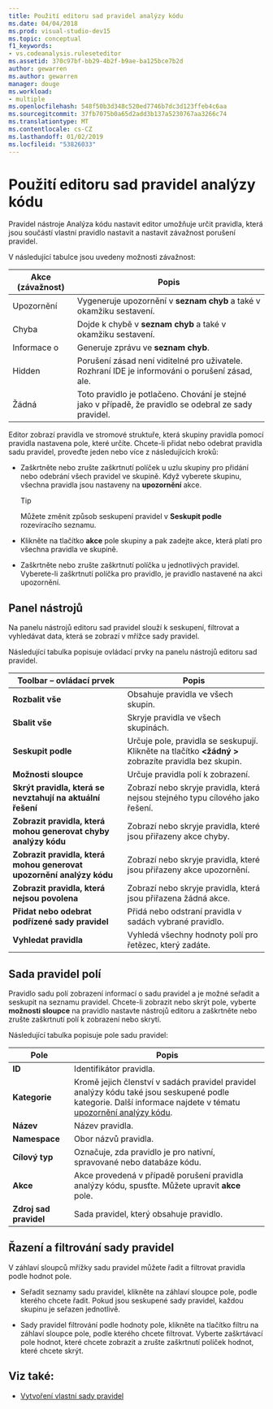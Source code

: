 ```yaml
---
title: Použití editoru sad pravidel analýzy kódu
ms.date: 04/04/2018
ms.prod: visual-studio-dev15
ms.topic: conceptual
f1_keywords:
- vs.codeanalysis.ruleseteditor
ms.assetid: 370c97bf-bb29-4b2f-b9ae-ba125bce7b2d
author: gewarren
ms.author: gewarren
manager: douge
ms.workload:
- multiple
ms.openlocfilehash: 548f50b3d348c520ed7746b7dc3d123ffeb4c6aa
ms.sourcegitcommit: 37fb7075b0a65d2add3b137a5230767aa3266c74
ms.translationtype: MT
ms.contentlocale: cs-CZ
ms.lasthandoff: 01/02/2019
ms.locfileid: "53826033"
---
```

# <a name="use-the-code-analysis-rule-set-editor"></a>Použití editoru sad pravidel analýzy kódu

Pravidel nástroje Analýza kódu nastavit editor umožňuje určit pravidla, která jsou součástí vlastní pravidlo nastavit a nastavit závažnost porušení pravidel.

V následující tabulce jsou uvedeny možnosti závažnost:

|Akce (závažnost)|Popis|
|-|-|
|Upozornění|Vygeneruje upozornění v **seznam chyb** a také v okamžiku sestavení.|
|Chyba|Dojde k chybě v **seznam chyb** a také v okamžiku sestavení.|
|Informace o|Generuje zprávu ve **seznam chyb**.|
|Hidden|Porušení zásad není viditelné pro uživatele. Rozhraní IDE je informováni o porušení zásad, ale.|
|Žádná|Toto pravidlo je potlačeno. Chování je stejné jako v případě, že pravidlo se odebral ze sady pravidel.|

Editor zobrazí pravidla ve stromové struktuře, která skupiny pravidla pomocí pravidla nastavena pole, které určíte. Chcete-li přidat nebo odebrat pravidla sadu pravidel, proveďte jeden nebo více z následujících kroků:

- Zaškrtněte nebo zrušte zaškrtnutí políček u uzlu skupiny pro přidání nebo odebrání všech pravidel ve skupině. Když vyberete skupinu, všechna pravidla jsou nastaveny na **upozornění** akce.

   > [!TIP]
   > Můžete změnit způsob seskupení pravidel v **Seskupit podle** rozevíracího seznamu.

- Klikněte na tlačítko **akce** pole skupiny a pak zadejte akce, která platí pro všechna pravidla ve skupině.

- Zaškrtněte nebo zrušte zaškrtnutí políčka u jednotlivých pravidel. Vyberete-li zaškrtnutí políčka pro pravidlo, je pravidlo nastavené na akci upozornění.

## <a name="toolbar"></a>Panel nástrojů

Na panelu nástrojů editoru sad pravidel slouží k seskupení, filtrovat a vyhledávat data, která se zobrazí v mřížce sady pravidel.

Následující tabulka popisuje ovládací prvky na panelu nástrojů editoru sad pravidel.

|Toolbar – ovládací prvek|Popis|
|---------------------|-----------------|
|**Rozbalit vše**|Obsahuje pravidla ve všech skupin.|
|**Sbalit vše**|Skryje pravidla ve všech skupinách.|
|**Seskupit podle**|Určuje pole, pravidla se seskupují. Klikněte na tlačítko  **\<žádný >** zobrazíte pravidla bez skupin.|
|**Možnosti sloupce**|Určuje pravidla polí k zobrazení.|
|**Skrýt pravidla, která se nevztahují na aktuální řešení**|Zobrazí nebo skryje pravidla, která nejsou stejného typu cílového jako řešení.|
|**Zobrazit pravidla, která mohou generovat chyby analýzy kódu**|Zobrazí nebo skryje pravidla, které jsou přiřazeny akce chyby.|
|**Zobrazit pravidla, která mohou generovat upozornění analýzy kódu**|Zobrazí nebo skryje pravidla, které jsou přiřazeny akce upozornění.|
|**Zobrazit pravidla, která nejsou povolena**|Zobrazí nebo skryje pravidla, která jsou přiřazena žádná akce.|
|**Přidat nebo odebrat podřízené sady pravidel**|Přidá nebo odstraní pravidla v sadách vybrané pravidlo.|
|**Vyhledat pravidla**|Vyhledá všechny hodnoty polí pro řetězec, který zadáte.|

## <a name="rule-set-fields"></a>Sada pravidel polí

Pravidlo sadu polí zobrazení informací o sadu pravidel a je možné seřadit a seskupit na seznamu pravidel. Chcete-li zobrazit nebo skrýt pole, vyberte **možnosti sloupce** na pravidlo nastavte nástrojů editoru a zaškrtněte nebo zrušte zaškrtnutí polí k zobrazení nebo skrytí.

Následující tabulka popisuje pole sadu pravidel:

|Pole|Popis|
|-----------|-----------------|
|**ID**|Identifikátor pravidla.|
|**Kategorie**|Kromě jejich členství v sadách pravidel pravidel analýzy kódu také jsou seskupené podle kategorie. Další informace najdete v tématu [upozornění analýzy kódu](../code-quality/code-analysis-for-managed-code-warnings.md).|
|**Název**|Název pravidla.|
|**Namespace**|Obor názvů pravidla.|
|**Cílový typ**|Označuje, zda pravidlo je pro nativní, spravované nebo databáze kódu.|
|**Akce**|Akce provedená v případě porušení pravidla analýzy kódu, spusťte. Můžete upravit **akce** pole.|
|**Zdroj sad pravidel**|Sada pravidel, který obsahuje pravidlo.|

## <a name="sort-and-filter-rule-sets"></a>Řazení a filtrování sady pravidel

V záhlaví sloupců mřížky sadu pravidel můžete řadit a filtrovat pravidla podle hodnot pole.

- Seřadit seznamy sadu pravidel, klikněte na záhlaví sloupce pole, podle kterého chcete řadit. Pokud jsou seskupené sady pravidel, každou skupinu je seřazen jednotlivě.

- Sady pravidel filtrování podle hodnoty pole, klikněte na tlačítko filtru na záhlaví sloupce pole, podle kterého chcete filtrovat. Vyberte zaškrtávací pole hodnot, které chcete zobrazit a zrušte zaškrtnutí políček hodnot, které chcete skrýt.

## <a name="see-also"></a>Viz také:

- [Vytvoření vlastní sady pravidel](../code-quality/how-to-create-a-custom-rule-set.md)